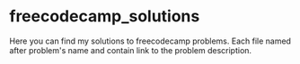 # freecodecamp_solutions
Here you can find my solutions to freecodecamp problems.
Each file named after problem's name and contain link to the problem description.
